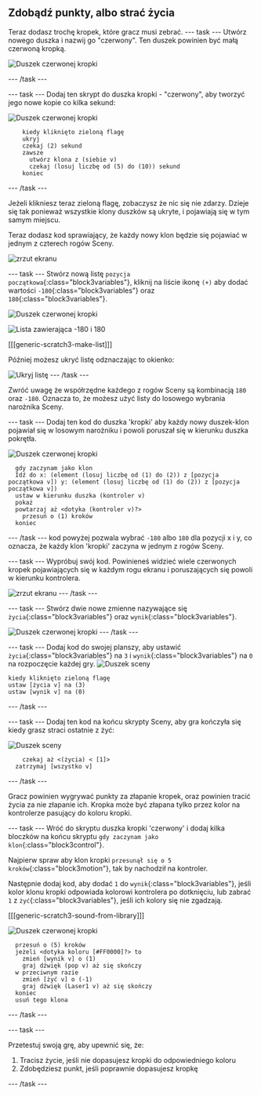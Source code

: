 ## Zdobądź punkty, albo strać życia

Teraz dodasz trochę kropek, które gracz musi zebrać.
--- task ---
Utwórz nowego duszka i nazwij go "czerwony". Ten duszek powinien być małą czerwoną kropką.

![Duszek czerwonej kropki](images/dots-red.png)

--- /task ---

--- task --- Dodaj ten skrypt do duszka kropki - "czerwony", aby tworzyć jego nowe kopie co kilka sekund:

![Duszek czerwonej kropki](images/red-sprite.png)

```blocks3
    kiedy kliknięto zieloną flagę
    ukryj
    czekaj (2) sekund
    zawsze 
      utwórz klona z (siebie v)
      czekaj (losuj liczbę od (5) do (10)) sekund
    koniec
```

--- /task ---

Jeżeli klikniesz teraz zieloną flagę, zobaczysz że nic się nie zdarzy. Dzieje się tak ponieważ wszystkie klony duszków są ukryte, i pojawiają się w tym samym miejscu.

Teraz dodasz kod sprawiający, że każdy nowy klon będzie się pojawiać w jednym z czterech rogów Sceny.

![zrzut ekranu](images/dots-start.png)

--- task --- Stwórz nową listę `pozycja początkowa`{:class="block3variables"}, kliknij na liście ikonę `(+)` aby dodać wartości `-180`{:class="block3variables"} oraz `180`{:class="block3variables"}.

![Duszek czerwonej kropki](images/red-sprite.png)

![Lista zawierająca -180 i 180](images/dots-list.png)

[[[generic-scratch3-make-list]]]

Później możesz ukryć listę odznaczając to okienko:

![Ukryj listę](images/hide-list.png) --- /task ---

Zwróć uwagę że współrzędne każdego z rogów Sceny są kombinacją `180` oraz `-180`. Oznacza to, że możesz użyć listy do losowego wybrania narożnika Sceny.

--- task --- Dodaj ten kod do duszka 'kropki' aby każdy nowy duszek-klon pojawiał się w losowym narożniku i powoli poruszał się w kierunku duszka pokrętła.

![Duszek czerwonej kropki](images/red-sprite.png)

```blocks3
  gdy zaczynam jako klon
  Idź do x: (element (losuj liczbę od (1) do (2)) z [pozycja początkowa v]) y: (element (losuj liczbę od (1) do (2)) z [pozycja początkowa v])
  ustaw w kierunku duszka (kontroler v)
  pokaż
  powtarzaj aż <dotyka (kontroler v)?> 
    przesuń o (1) kroków
  koniec
```

--- /task --- kod powyżej pozwala wybrać `-180` albo `180` dla pozycji x i y, co oznacza, że każdy klon 'kropki' zaczyna w jednym z rogów Sceny.

--- task --- Wypróbuj swój kod. Powinieneś widzieć wiele czerwonych kropek pojawiających się w każdym rogu ekranu i poruszających się powoli w kierunku kontrolera.

![zrzut ekranu](images/dots-red-test.png) --- /task ---

--- task --- Stwórz dwie nowe zmienne nazywające się `życia`{:class="block3variables"} oraz `wynik`{:class="block3variables"}.

![Duszek czerwonej kropki](images/red-sprite.png) --- /task ---

--- task --- Dodaj kod do swojej planszy, aby ustawić `życia`{:class="block3variables"} na `3` i `wynik`{:class="block3variables"} na `0` na rozpoczęcie każdej gry. ![Duszek sceny](images/stage-sprite.png)

```blocks3
kiedy kliknięto zieloną flagę
ustaw [życia v] na (3)
ustaw [wynik v] na (0)
```

--- /task ---

--- task --- Dodaj ten kod na końcu skrypty Sceny, aby gra kończyła się kiedy grasz straci ostatnie z żyć:

![Duszek sceny](images/stage-sprite.png)

```blocks3
    czekaj aż <(życia) < [1]>
  zatrzymaj [wszystko v]
```

--- /task ---

Gracz powinien wygrywać punkty za złapanie kropek, oraz powinien tracić życia za nie złapanie ich. Kropka może być złapana tylko przez kolor na kontrolerze pasujący do koloru kropki.

--- task --- Wróć do skryptu duszka kropki 'czerwony' i dodaj kilka bloczków na końcu skryptu `gdy zaczynam jako klon`{:class="block3control"}.

Najpierw spraw aby klon kropki `przesunął się o 5 kroków`{:class="block3motion"}, tak by nachodził na kontroler.

Następnie dodaj kod, aby dodać `1` do `wynik`{:class="block3variables"}, jeśli kolor klonu kropki odpowiada kolorowi kontrolera po dotknięciu, lub zabrać `1` z `żyć`{:class="block3variables"}, jeśli ich kolory się nie zgadzają.

[[[generic-scratch3-sound-from-library]]]

![Duszek czerwonej kropki](images/red-sprite.png)

```blocks3
  przesuń o (5) kroków
  jeżeli <dotyka koloru [#FF0000]?> to 
    zmień [wynik v] o (1)
    graj dźwięk (pop v) aż się skończy
  w przeciwnym razie 
    zmień [żyć v] o (-1)
    graj dźwięk (Laser1 v) aż się skończy
  koniec
  usuń tego klona
```

--- /task ---

--- task ---

Przetestuj swoją grę, aby upewnić się, że:

1. Tracisz życie, jeśli nie dopasujesz kropki do odpowiedniego koloru
2. Zdobędziesz punkt, jeśli poprawnie dopasujesz kropkę

--- /task ---